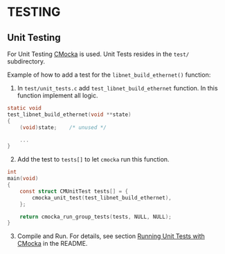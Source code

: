 TESTING
=======

Unit Testing
------------

For Unit Testing [CMocka](https://cmocka.org/) is used.  Unit Tests
resides in the `test/` subdirectory.

Example of how to add a test for the `libnet_build_ethernet()` function:

  1. In `test/unit_tests.c` add `test_libnet_build_ethernet`
     function.  In this function implement all logic.

```c
static void
test_libnet_build_ethernet(void **state)
{
    (void)state;    /* unused */

    ...
}
```

  2. Add the test to `tests[]` to let `cmocka` run this function.

```c
int
main(void)
{
    const struct CMUnitTest tests[] = {
        cmocka_unit_test(test_libnet_build_ethernet),
    };

    return cmocka_run_group_tests(tests, NULL, NULL);
}
```

  3. Compile and Run.  For details, see section [Running Unit Tests with
     CMocka](../README.md#running-unit-tests-with-cmocka) in the README.
